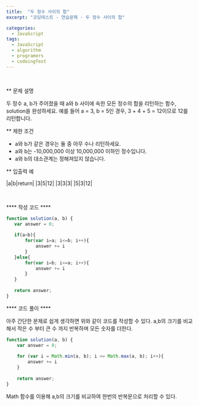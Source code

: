 ```yaml
---
title:  "두 정수 사이의 합"
excerpt: "코딩테스트 - 연습문제 - 두 정수 사이의 합"

categories:
  - JavaScript
tags: 
  - JavaScript
  - algorithm 
  - programers
  - codeingTest
---
```


<br/>

** 문제 설명

두 정수 a, b가 주어졌을 때 a와 b 사이에 속한 모든 정수의 합을 리턴하는 함수, solution을 완성하세요.
예를 들어 a = 3, b = 5인 경우, 3 + 4 + 5 = 12이므로 12를 리턴합니다.


** 제한 조건
 - a와 b가 같은 경우는 둘 중 아무 수나 리턴하세요.
 - a와 b는 -10,000,000 이상 10,000,000 이하인 정수입니다.
 - a와 b의 대소관계는 정해져있지 않습니다.


** 입출력 예

|a|b|return|
|3|5|12|
|3|3|3|
|5|3|12|


 <br/>


 **** 작성 코드 ****


 ```javascript
function solution(a, b) {
    var answer = 0;
    
    if(a<b){
        for(var i=a; i<=b; i++){
            answer += i
        }
    }else{
        for(var i=b; i<=a; i++){
            answer += i
        }
    }
    
    return answer;
}
 ```



 **** 코드 풀이 ****

아주 간단한 문제로 쉽게 생각하면 위와 같이 코드를 작성할 수 있다. a,b의 크기를 비교해서 작은 수 부터 큰 수 까지
반복하며 모든 숫자를 더한다.

```javascript
function solution(a, b) {
    var answer = 0;
    
    for (var i = Math.min(a, b); i <= Math.max(a, b); i++){
        answer += i
    }
    
    return answer;
}
```

Math 함수를 이용해 a,b의 크기를 비교하여 한번의 반복문으로 처리할 수 있다.
 